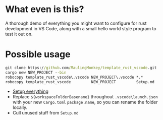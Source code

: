 # What even is this?

A thorough demo of everything you might want to configure for rust development in VS Code,
along with a small hello world style program to test it out on.

# Possible usage

```cmd
git clone https://github.com/MaulingMonkey/template_rust_vscode.git
cargo new NEW_PROJECT --bin
robocopy template_rust_vscode\.vscode NEW_PROJECT\.vscode *.*
robocopy template_rust_vscode         NEW_PROJECT         Setup.md
```
* [Setup everything](Setup.md)
* Replace `${workspaceFolderBasename}` throughout `.vscode\launch.json` with your new `Cargo.toml` `package.name`, so you can rename the folder locally.
* Cull unused stuff from `Setup.md`
